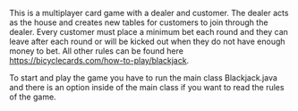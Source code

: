 This is a multiplayer card game with a dealer and customer. The dealer acts as the house and creates new tables for customers to join through the dealer. Every customer must place a minimum bet each round and they can leave after each round or will be kicked out when they do not have enough money to bet. All other rules can be found here https://bicyclecards.com/how-to-play/blackjack.


To start and play the game you have to run the main class Blackjack.java and there is an option inside of the main class if you want to read the rules of the game.
